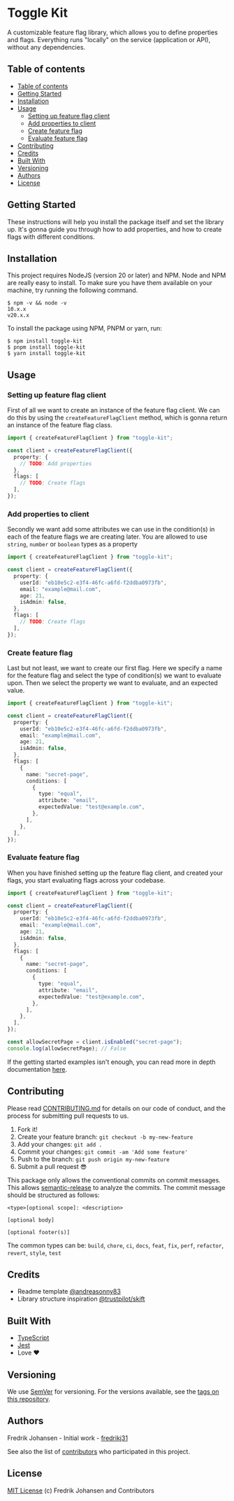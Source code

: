# Toggle Kit

A customizable feature flag library, which allows you to define properties and flags. Everything runs "locally" on the service (application or API), without any dependencies.

## Table of contents

- [Table of contents](#table-of-contents)
- [Getting Started](#getting-started)
- [Installation](#installation)
- [Usage](#usage)
  - [Setting up feature flag client](#setting-up-feature-flag-client)
  - [Add properties to client](#add-properties-to-client)
  - [Create feature flag](#create-feature-flag)
  - [Evaluate feature flag](#evaluate-feature-flag)
- [Contributing](#contributing)
- [Credits](#credits)
- [Built With](#built-with)
- [Versioning](#versioning)
- [Authors](#authors)
- [License](#license)

## Getting Started

These instructions will help you install the package itself and set the library up. It's gonna guide you through how to add properties, and how to create flags with different conditions.

## Installation

This project requires NodeJS (version 20 or later) and NPM. Node and NPM are really easy to install. To make sure you have them available on your machine, try running the following command.

```shell
$ npm -v && node -v
10.x.x
v20.x.x
```

To install the package using NPM, PNPM or yarn, run:

```shell
$ npm install toggle-kit
$ pnpm install toggle-kit
$ yarn install toggle-kit
```

## Usage

### Setting up feature flag client

First of all we want to create an instance of the feature flag client. We can do this by using the `createFeatureFlagClient` method, which is gonna return an instance of the feature flag class.

```ts
import { createFeatureFlagClient } from "toggle-kit";

const client = createFeatureFlagClient({
  property: {
    // TODO: Add properties
  },
  flags: [
    // TODO: Create flags
  ],
});
```

### Add properties to client

Secondly we want add some attributes we can use in the condition(s) in each of the feature flags we are creating later. You are allowed to use `string`, `number` or `boolean` types as a property

```ts
import { createFeatureFlagClient } from "toggle-kit";

const client = createFeatureFlagClient({
  property: {
    userId: "eb10e5c2-e3f4-46fc-a6fd-f2ddba0973fb",
    email: "example@mail.com",
    age: 21,
    isAdmin: false,
  },
  flags: [
    // TODO: Create flags
  ],
});
```

### Create feature flag

Last but not least, we want to create our first flag. Here we specify a name for the feature flag and select the type of condition(s) we want to evaluate upon. Then we select the property we want to evaluate, and an expected value.

```ts
import { createFeatureFlagClient } from "toggle-kit";

const client = createFeatureFlagClient({
  property: {
    userId: "eb10e5c2-e3f4-46fc-a6fd-f2ddba0973fb",
    email: "example@mail.com",
    age: 21,
    isAdmin: false,
  },
  flags: [
    {
      name: "secret-page",
      conditions: [
        {
          type: "equal",
          attribute: "email",
          expectedValue: "test@example.com",
        },
      ],
    },
  ],
});
```

### Evaluate feature flag

When you have finished setting up the feature flag client, and created your flags, you start evaluating flags across your codebase.

```ts
import { createFeatureFlagClient } from "toggle-kit";

const client = createFeatureFlagClient({
  property: {
    userId: "eb10e5c2-e3f4-46fc-a6fd-f2ddba0973fb",
    email: "example@mail.com",
    age: 21,
    isAdmin: false,
  },
  flags: [
    {
      name: "secret-page",
      conditions: [
        {
          type: "equal",
          attribute: "email",
          expectedValue: "test@example.com",
        },
      ],
    },
  ],
});

const allowSecretPage = client.isEnabled("secret-page");
console.log(allowSecretPage); // False
```

If the getting started examples isn't enough, you can read more in depth documentation [here](./docs/README.md).

## Contributing

Please read [CONTRIBUTING.md](./CONTRIBUTING.md) for details on our code of conduct, and the process for submitting pull requests to us.

1. Fork it!
2. Create your feature branch: `git checkout -b my-new-feature`
3. Add your changes: `git add .`
4. Commit your changes: `git commit -am 'Add some feature'`
5. Push to the branch: `git push origin my-new-feature`
6. Submit a pull request 😎

This package only allows the conventional commits on commit messages. This allows [semantic-release](https://github.com/semantic-release/semantic-release) to analyze the commits. The commit message should be structured as follows:

```
<type>[optional scope]: <description>

[optional body]

[optional footer(s)]
```

The common types can be: `build`, `chore`, `ci`, `docs`, `feat`, `fix`, `perf`, `refactor`, `revert`, `style`, `test`

## Credits

- Readme template [@andreasonny83](https://github.com/andreasonny83)
- Library structure inspiration [@trustpilot/skift](https://github.com/trustpilot/skift)

## Built With

- [TypeScript](https://www.typescriptlang.org)
- [Jest](https://jestjs.io)
- Love ❤️

## Versioning

We use [SemVer](http://semver.org) for versioning. For the versions available, see the [tags on this repository](https://github.com/fredrikj31/toggle-kit/tags).

## Authors

Fredrik Johansen - Initial work - [fredrikj31](https://github.com/fredrikj31)

See also the list of [contributors](https://github.com/fredrikj31/toggle-kit/contributors) who participated in this project.

## License

[MIT License](./LICENSE.md) (c) Fredrik Johansen and Contributors
